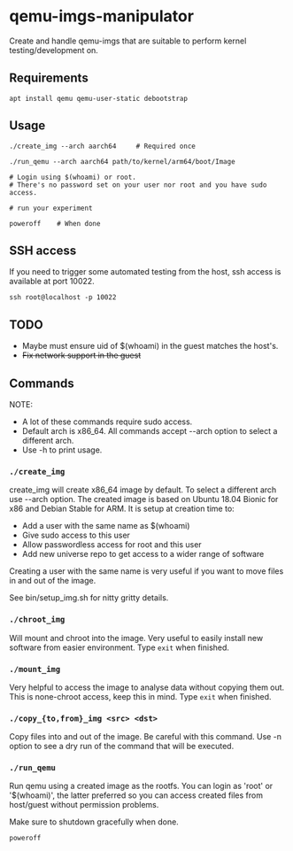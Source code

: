 # qemu-imgs-manipulator

Create and handle qemu-imgs that are suitable to perform kernel testing/development on.

## Requirements

`apt install qemu qemu-user-static debootstrap`

## Usage

```
./create_img --arch aarch64     # Required once

./run_qemu --arch aarch64 path/to/kernel/arm64/boot/Image

# Login using $(whoami) or root.
# There's no password set on your user nor root and you have sudo access.

# run your experiment

poweroff	# When done
```

## SSH access

If you need to trigger some automated testing from the host, ssh access is
available at port 10022.

`ssh root@localhost -p 10022`

## TODO

- Maybe must ensure uid of $(whoami) in the guest matches the host's.
- <s>Fix network support in the guest</s>

## Commands

NOTE:
- A lot of these commands require sudo access.
- Default arch is x86_64. All commands accept --arch option to select a different arch.
- Use -h to print usage.

### `./create_img`
create_img will create x86_64 image by default. To select a different arch use --arch option.
The created image is based on Ubuntu 18.04 Bionic for x86 and Debian Stable for ARM. It is setup at creation time to:

- Add a user with the same name as $(whoami)
- Give sudo access to this user
- Allow passwordless access for root and this user
- Add new universe repo to get access to a wider range of software

Creating a user with the same name is very useful if you want to move files in and out of the image.

See bin/setup_img.sh for nitty gritty details.

### `./chroot_img`
Will mount and chroot into the image. Very useful to easily install new software from easier environment.
Type `exit` when finished.

### `./mount_img`
Very helpful to access the image to analyse data without copying them out. This is none-chroot access, keep this in mind.
Type `exit` when finished.

### `./copy_{to,from}_img <src> <dst>`
Copy files into and out of the image. Be careful with this command. Use -n option to see a dry run of the command that will be executed.

### `./run_qemu`
Run qemu using a created image as the rootfs. You can login as 'root' or '$(whoami)', the latter preferred so you can access created files from host/guest without permission problems.

Make sure to shutdown gracefully when done.

`poweroff`
